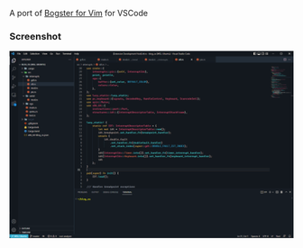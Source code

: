 A port of [Bogster for Vim](https://github.com/vv9k/bogster) for VSCode  

### Screenshot  
![screenshot](https://raw.githubusercontent.com/dashaw92/bogster-vsc/master/assets/cap.png)